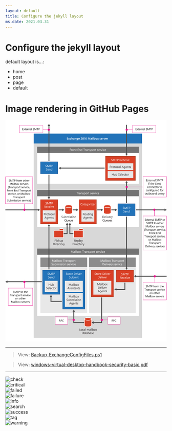 ```yaml
---
layout: default
title: Configure the jekyll layout
ms.date: 2021.03.31
---
```


# Configure the jekyll layout

default layout is...:

- home
- post
- page
- default

# Image rendering in GitHub Pages

![Transport Pipeline Overview](/Exchange/images/transport-pipeline-overview.png)

---

> View: [Backup-ExchangeConfigFiles.ps1](https://github.com/kj-park/Tech/blob/main/Exchange/Backup-ExchangeConfigFiles.ps1)

> View: [windows-virtual-desktop-handbook-security-basic.pdf](https://github.com/kj-park/Tech/blob/main/ebooks/windows-virtual-desktop-handbook-security-basic.pdf)

---

![check]  
![critical]  
![failed]  
![failure]  
![Info]  
![search]  
![success]  
![tag]  
![warning]  

<!--- Reference Link --->

[check]: {{site.url}}/images/.icons/check.svg "check"
[critical]: {{site.url}}/images/.icons/critical.svg "critical"
[failed]: {{site.url}}/images/.icons/failed.svg "failed"
[failure]: {{site.url}}/images/.icons/failure.svg "failure"
[Info]: {{site.url}}/images/.icons/Info.svg "Info"
[search]: {{site.url}}/images/.icons/search.svg "search"
[success]: {{site.url}}/images/.icons/success.svg "success"
[tag]: {{site.url}}/images/.icons/tag.svg "tag"
[warning]: {{site.url}}/images/.icons/warning.svg "warning"
